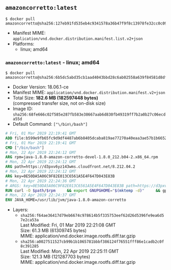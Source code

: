## `amazoncorretto:latest`

```console
$ docker pull amazoncorretto@sha256:127eb91fd535eb4c9341578a36b47f9f8c13978fe32cc0c09e52a1c9e775ce49
```

-	Manifest MIME: `application/vnd.docker.distribution.manifest.list.v2+json`
-	Platforms:
	-	linux; amd64

### `amazoncorretto:latest` - linux; amd64

```console
$ docker pull amazoncorretto@sha256:6b5dc5abd35cb1aad4043bbd28c6ab02558a639f84581d8df3deaabf323eab6f
```

-	Docker Version: 18.06.1-ce
-	Manifest MIME: `application/vnd.docker.distribution.manifest.v2+json`
-	Total Size: **182.6 MB (182597448 bytes)**  
	(compressed transfer size, not on-disk size)
-	Image ID: `sha256:68fe666c02f585e287fb583e38667aab6d830fb49319ff7b2a0b27c06ecda55d`
-	Default Command: `["\/bin\/bash"]`

```dockerfile
# Fri, 01 Mar 2019 22:19:41 GMT
ADD file:b599e9fb65fc9d9df4487ab6b8405dcaba819ae77270a40eaa3ae57b1b66524d in / 
# Fri, 01 Mar 2019 22:19:41 GMT
CMD ["/bin/bash"]
# Mon, 22 Apr 2019 22:24:12 GMT
ARG rpm=java-1.8.0-amazon-corretto-devel-1.8.0_212.b04-2.x86_64.rpm
# Mon, 22 Apr 2019 22:24:12 GMT
ARG path=https://d3pxv6yz143wms.cloudfront.net/8.212.04.2
# Mon, 22 Apr 2019 22:24:12 GMT
ARG key=0E50DA5A06C9F82E013C6561A5E4F647D043E83B
# Mon, 22 Apr 2019 22:24:36 GMT
# ARGS: key=0E50DA5A06C9F82E013C6561A5E4F647D043E83B path=https://d3pxv6yz143wms.cloudfront.net/8.212.04.2 rpm=java-1.8.0-amazon-corretto-devel-1.8.0_212.b04-2.x86_64.rpm
RUN curl -O $path/$rpm     && export GNUPGHOME="$(mktemp -d)"     && gpg --batch --keyserver ha.pool.sks-keyservers.net --recv-keys $key     && gpg --armor --export $key > corretto.asc     && rpm --import corretto.asc     && rpm -K $rpm     && rpm -i $rpm     && rm -r $GNUPGHOME corretto.asc $rpm     && yum install -y fontconfig     && yum clean all
# Mon, 22 Apr 2019 22:24:37 GMT
ENV JAVA_HOME=/usr/lib/jvm/java-1.8.0-amazon-corretto
```

-	Layers:
	-	`sha256:f64ae36417d79eb6674c978614b5f335753eef62d26d5396fe9ea6d57e2ca53a`  
		Last Modified: Fri, 01 Mar 2019 22:21:08 GMT  
		Size: 61.3 MB (61309745 bytes)  
		MIME: application/vnd.docker.image.rootfs.diff.tar.gzip
	-	`sha256:a0027511527cb99b1b1065781bbbf386124f76551fff86e1cadb2c0f8c391285`  
		Last Modified: Mon, 22 Apr 2019 22:25:11 GMT  
		Size: 121.3 MB (121287703 bytes)  
		MIME: application/vnd.docker.image.rootfs.diff.tar.gzip
